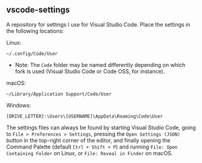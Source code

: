 vscode-settings
---------------

A repository for settings I use for Visual Studio Code. Place the settings in the following locations:

Linux:

    ~/.config/Code/User

* Note: The `Code` folder may be named differently depending on which fork is used (Visual Studio Code or Code OSS, for instance).

macOS:

    ~/Library/Application Support/Code/User

Windows:

    [DRIVE_LETTER]:\Users\[USERNAME]\AppData\Roaming\Code\User

The settings files can always be found by starting Visual Studio Code, going to `File > Preferences > Settings`, pressing the `Open Settings (JSON)` button in the top-right corner of the editor, and finally opening the Command Palette (default `Ctrl + Shift + P`) and running `File: Open Containing Folder` on Linux, or `File: Reveal in Finder` on macOS.
